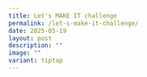 ```yaml
---
title: Let's MAKE IT challenge
permalink: /let-s-make-it-challenge/
date: 2025-05-19
layout: post
description: ""
image: ""
variant: tiptap
---
```

